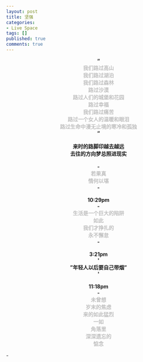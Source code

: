 ```yaml
---
layout: post
title: 坚强
categories:
- Live Space
tags: []
published: true
comments: true
---
```

<p><div style="text-align:center;font-weight:bold"> “<br /><span style="color:rgb(191, 191, 191)">我们路过高山</span><br style="color:rgb(191, 191, 191)" /><span style="color:rgb(191, 191, 191)">我们路过湖泊</span><br style="color:rgb(191, 191, 191)" /><span style="color:rgb(191, 191, 191)">我们路过森林</span><br style="color:rgb(191, 191, 191)" /><span style="color:rgb(191, 191, 191)">路过沙漠</span><br style="color:rgb(191, 191, 191)" /><span style="color:rgb(191, 191, 191)">路过人们的城堡和花园</span><br style="color:rgb(191, 191, 191)" /><span style="color:rgb(191, 191, 191)">路过幸福</span><br style="color:rgb(191, 191, 191)" /><span style="color:rgb(191, 191, 191)">我们路过痛苦</span><br style="color:rgb(191, 191, 191)" /><span style="color:rgb(191, 191, 191)">路过一个女人的温暖和眼泪</span><br style="color:rgb(191, 191, 191)" /><span style="color:rgb(191, 191, 191)">路过生命中漫无止境的寒冷和孤独</span><br />“<br /><br />
来时的路脚印越去越远<br />
去往的方向梦总照进现实<br /><br />-<br /><span style="color:rgb(191, 191, 191)">若果真</span><br style="color:rgb(191, 191, 191)" /><span style="color:rgb(191, 191, 191)">情何以堪</span><br />-<br /><br />10:29pm<br />-<br /><span style="color:rgb(191, 191, 191)">生活是一个巨大的陷阱</span><br style="color:rgb(191, 191, 191)" /><span style="color:rgb(191, 191, 191)">如此</span><br style="color:rgb(191, 191, 191)" /><span style="color:rgb(191, 191, 191)">我们才挣扎的</span><br style="color:rgb(191, 191, 191)" /><span style="color:rgb(191, 191, 191)">永不懈怠</span><br />-<br /><br />3:21pm<br />'<br />”年轻人以后要自己带烟”<br />'<br /><br />11:18pm<br />-<br /><div style="text-align:center"><b style="color:rgb(191, 191, 191)">未曾想<br />
岁末的焦虑<br />
来的如此猛烈<br />
一如<br />
角落里<br />
</b>
<div style="text-align:center;color:rgb(191, 191, 191)"><b>深深遗忘的<br />
</b></div>
<b style="color:rgb(191, 191, 191)">惦念</b><br /></div></div></p>

<p>
-<br /> <br /> <br /> <br /> <br /></p>
